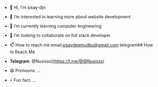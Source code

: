 - 👋 Hi, I’m sisay-djn
- 👀 I’m interested in learning more about website development 
- 🌱 I’m currently learning computer engineering 
- 💞️ I’m looking to collaborate on full stack developer 
- 📫 How to reach me email:sisaydejenudbu@gmail.com 
telegram## How to Reach Me

- **Telegram**: @Nusisss](https://t.me/@@Nusisss)

- 😄 Pronouns: ...
- ⚡ Fun fact: ...

<!---
Sissy0028/Sissy0028 is a ✨ special ✨ repository because its `README.md` (this file) appears on your GitHub profile.
You can click the Preview link to take a look at your changes.
--->

